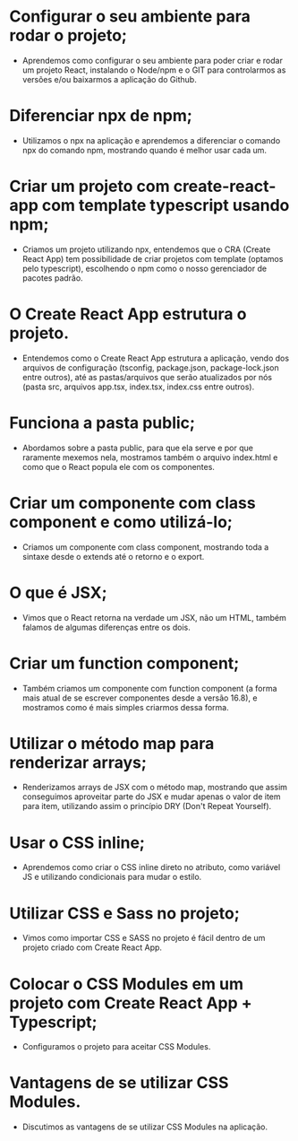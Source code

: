 # Configurar o seu ambiente para rodar o projeto;

- Aprendemos como configurar o seu ambiente para poder criar e rodar um projeto React, instalando o Node/npm e o GIT para controlarmos as versões e/ou baixarmos a aplicação do Github.

# Diferenciar npx de npm;

- Utilizamos o npx na aplicação e aprendemos a diferenciar o comando npx do comando npm, mostrando quando é melhor usar cada um.

# Criar um projeto com create-react-app com template typescript usando npm;

- Criamos um projeto utilizando npx, entendemos que o CRA (Create React App) tem possibilidade de criar projetos com template (optamos pelo typescript), escolhendo o npm como o nosso gerenciador de pacotes padrão.

# O Create React App estrutura o projeto.

- Entendemos como o Create React App estrutura a aplicação, vendo dos arquivos de configuração (tsconfig, package.json, package-lock.json entre outros), até as pastas/arquivos que serão atualizados por nós (pasta src, arquivos app.tsx, index.tsx, index.css entre outros).

# Funciona a pasta public;

- Abordamos sobre a pasta public, para que ela serve e por que raramente mexemos nela, mostramos também o arquivo index.html e como que o React popula ele com os componentes.

# Criar um componente com class component e como utilizá-lo;

- Criamos um componente com class component, mostrando toda a sintaxe desde o extends até o retorno e o export.

# O que é JSX;

- Vimos que o React retorna na verdade um JSX, não um HTML, também falamos de algumas diferenças entre os dois.

# Criar um function component;

- Também criamos um componente com function component (a forma mais atual de se escrever componentes desde a versão 16.8), e mostramos como é mais simples criarmos dessa forma.

# Utilizar o método map para renderizar arrays;

- Renderizamos arrays de JSX com o método map, mostrando que assim conseguimos aproveitar parte do JSX e mudar apenas o valor de item para item, utilizando assim o princípio DRY (Don't Repeat Yourself).

# Usar o CSS inline;

- Aprendemos como criar o CSS inline direto no atributo, como variável JS e utilizando condicionais para mudar o estilo.

# Utilizar CSS e Sass no projeto;

- Vimos como importar CSS e SASS no projeto é fácil dentro de um projeto criado com Create React App.

# Colocar o CSS Modules em um projeto com Create React App + Typescript;

- Configuramos o projeto para aceitar CSS Modules.

# Vantagens de se utilizar CSS Modules.

- Discutimos as vantagens de se utilizar CSS Modules na aplicação.
